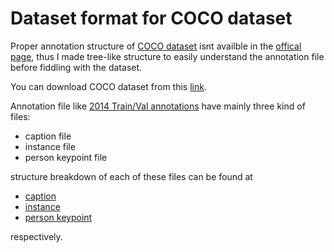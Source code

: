# Dataset format for COCO dataset

Proper annotation structure of [COCO dataset](http://cocodataset.org/#home) isnt availble in the [offical page](http://cocodataset.org/#format-data), thus I made tree-like structure to easily understand the annotation file before fiddling with the dataset.

You can download COCO dataset from this [link](http://cocodataset.org/#download).

Annotation file like [2014 Train/Val annotations](http://images.cocodataset.org/annotations/annotations_trainval2014.zip) have mainly three kind of files:

* caption file
* instance file
* person keypoint file

structure breakdown of each of these files can be found at

* [caption](https://github.com/alwynmathew/COCO_format/blob/master/formats/caption.pdf)
* [instance](https://github.com/alwynmathew/COCO_format/blob/master/formats/instance.pdf)
* [person keypoint](https://github.com/alwynmathew/COCO_format/blob/master/formats/person_keypoints.pdf)

respectively.
